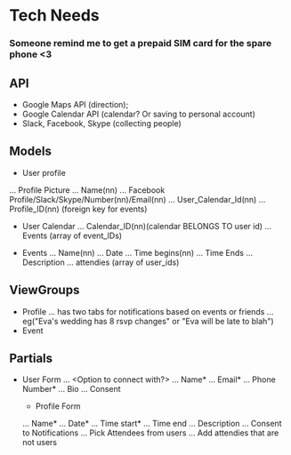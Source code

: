 # Tech Needs
### Someone remind me to get a prepaid SIM card for the spare phone <3

## API 

  * Google Maps API (direction);
  * Google Calendar API (calendar? Or saving to personal account)
  * Slack, Facebook, Skype (collecting people)

## Models

  * User profile

...   Profile Picture
... Name(nn)
... Facebook Profile/Slack/Skype/Number(nn)/Email(nn)
... User_Calendar_Id(nn) <!-- (one person HAS MANY EVENTS) -->
... Profile_ID(nn) (foreign key for events)

  * User Calendar
... Calendar_ID(nn)(calendar BELONGS TO user id)
... Events (array of event_IDs)

  * Events 
... Name(nn)
... Date
... Time begins(nn)
... Time Ends
... Description
... attendies (array of user_ids)

## ViewGroups 

  * Profile
    ... has two tabs for notifications based on events or friends
    ... eg("Eva's wedding has 8 rsvp changes" or "Eva will be late to blah")
  * Event

## Partials
  * User Form
  ... <Option to connect with?>
  ... Name*
  ... Email*
  ... Phone Number*
  ... Bio
  ... Consent

    * Profile Form

    ... Name*
    ... Date*
    ... Time start*
    ... Time end
    ... Description
    ... Consent to Notifications
    ... Pick Attendees from users
    ... Add attendies that are not users



